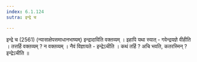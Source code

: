 ```yaml
---
index: 6.1.124
sutra: इन्द्रे च

---
```

इन्द्रे च (2561) (न्यासाक्षेपसमाधानभाष्यम्) इन्द्रादाविति वक्तव्यम् । इहापि यथा स्यात्  -  गवेन्द्रयज्ञे वीहीति । तत्तर्हि वक्तव्यम् ? न वक्तव्यम् । नैवं विज्ञायते  -  इन्द्रेऽचीति । कथं तर्हि ? अचि भवति, कतरस्मिन् ? इन्द्रेऽचीति ॥